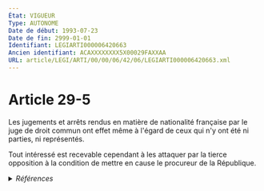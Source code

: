 ```yaml
---
État: VIGUEUR
Type: AUTONOME
Date de début: 1993-07-23
Date de fin: 2999-01-01
Identifiant: LEGIARTI000006420663
Ancien identifiant: ACAXXXXXXXX5X00029FAXXAA
URL: article/LEGI/ARTI/00/00/06/42/06/LEGIARTI000006420663.xml
---
```


<h1>Article 29-5</h1>

Les jugements et arrêts rendus en matière de nationalité française par le juge
de droit commun ont effet même à l'égard de ceux qui n'y ont été ni parties, ni
représentés.<br />

Tout intéressé est recevable cependant à les attaquer par la tierce opposition à
la condition de mettre en cause le procureur de la République.


<details>
  <summary><em>Références</em></summary>

  <h2>Articles faisant référence à l'article</h2>
  
  <ul>
    <li>
      <a href="https://legal.tricoteuses.fr//redirection/LEGIARTI000006524096?vers=git&vers=legifrance">Code de la nationalité française - article 136 AUTONOME ABROGE, en vigueur du 1973-01-10 au 1993-07-23</a> CONCORDE source
    </li>
    <li>
      <a href="https://legal.tricoteuses.fr//redirection/LEGIARTI000049276805?vers=git&vers=legifrance">Code de la nationalité française - article 136 AUTONOME MODIFIE, en vigueur du 1945-10-20 au 1973-01-10</a> CONCORDE source
    </li>
  </ul>
  
  <h2>Textes faisant référence à l'article</h2>
  
  <ul>
    <li>
      <a href="https://legal.tricoteuses.fr//redirection/JORFTEXT000000362019?vers=git&vers=legifrance">LOI n° 93-933 du 22 juillet 1993 réformant le droit de la nationalité</a> CODIFICATION cible
    </li>
  </ul>
  
  <h2>Références faites par l'article</h2>
  
  <ul>
    <li>
      CONCORDANCE source Code de la nationalité française 136
    </li>
    <li>
      1993-07-22 CODIFICATION source <a href="https://legal.tricoteuses.fr//redirection/JORFTEXT000000362019?vers=git&vers=legifrance">LOI n° 93-933 du 22 juillet 1993 réformant le droit de la nationalité</a>
    </li>
    <li>
      1993-07-22 CREATION source Loi n°93-933 du 22 juillet 1993 - art. 50 () JORF 23 juillet 1993
    </li>
    <li>
      2999-01-01 CONCORDE cible <a href="https://legal.tricoteuses.fr//redirection/LEGIARTI000006524096?vers=git&vers=legifrance">Code de la nationalité française - article 136 AUTONOME ABROGE, en vigueur du 1973-01-10 au 1993-07-23</a>
    </li>
  </ul>
</details>

